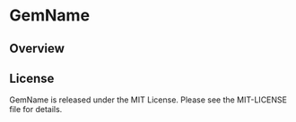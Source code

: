 GemName
=====

Overview
--------

License
-------

GemName is released under the MIT License. Please see the MIT-LICENSE file for details.

